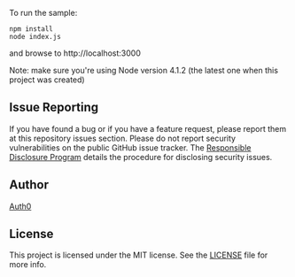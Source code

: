 To run the sample:

```
npm install
node index.js
```

and browse to http://localhost:3000

Note: make sure you're using Node version 4.1.2 (the latest one when this project was created)

## Issue Reporting

If you have found a bug or if you have a feature request, please report them at this repository issues section. Please do not report security vulnerabilities on the public GitHub issue tracker. The [Responsible Disclosure Program](https://auth0.com/whitehat) details the procedure for disclosing security issues.

## Author

[Auth0](auth0.com)

## License

This project is licensed under the MIT license. See the [LICENSE](LICENSE) file for more info.
